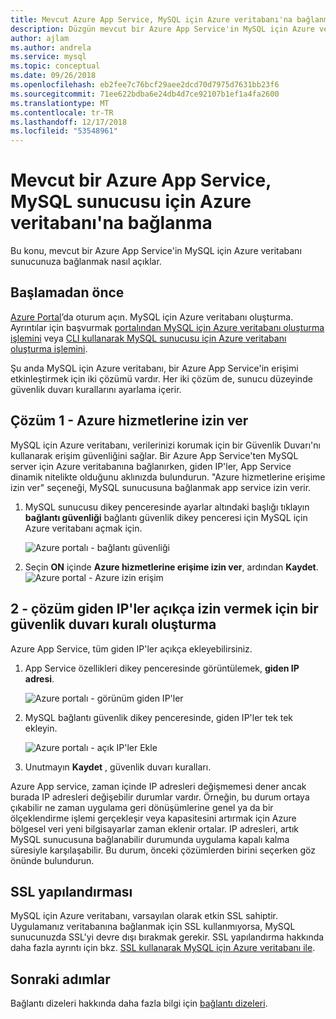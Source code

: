 ```yaml
---
title: Mevcut Azure App Service, MySQL için Azure veritabanı'na bağlanma
description: Düzgün mevcut bir Azure App Service'in MySQL için Azure veritabanı'na bağlanma yönergeleri
author: ajlam
ms.author: andrela
ms.service: mysql
ms.topic: conceptual
ms.date: 09/26/2018
ms.openlocfilehash: eb2fee7c76bcf29aee2dcd70d7975d7631bb23f6
ms.sourcegitcommit: 71ee622bdba6e24db4d7ce92107b1ef1a4fa2600
ms.translationtype: MT
ms.contentlocale: tr-TR
ms.lasthandoff: 12/17/2018
ms.locfileid: "53548961"
---
```

# <a name="connect-an-existing-azure-app-service-to-azure-database-for-mysql-server"></a>Mevcut bir Azure App Service, MySQL sunucusu için Azure veritabanı'na bağlanma
Bu konu, mevcut bir Azure App Service'in MySQL için Azure veritabanı sunucunuza bağlanmak nasıl açıklar.

## <a name="before-you-begin"></a>Başlamadan önce
[Azure Portal](https://portal.azure.com)’da oturum açın. MySQL için Azure veritabanı oluşturma. Ayrıntılar için başvurmak [portalından MySQL için Azure veritabanı oluşturma işlemini](quickstart-create-mysql-server-database-using-azure-portal.md) veya [CLI kullanarak MySQL sunucusu için Azure veritabanı oluşturma işlemini](quickstart-create-mysql-server-database-using-azure-cli.md).

Şu anda MySQL için Azure veritabanı, bir Azure App Service'in erişimi etkinleştirmek için iki çözümü vardır. Her iki çözüm de, sunucu düzeyinde güvenlik duvarı kurallarını ayarlama içerir.

## <a name="solution-1---allow-azure-services"></a>Çözüm 1 - Azure hizmetlerine izin ver
MySQL için Azure veritabanı, verilerinizi korumak için bir Güvenlik Duvarı'nı kullanarak erişim güvenliğini sağlar. Bir Azure App Service'ten MySQL server için Azure veritabanına bağlanırken, giden IP'ler, App Service dinamik nitelikte olduğunu aklınızda bulundurun. "Azure hizmetlerine erişime izin ver" seçeneği, MySQL sunucusuna bağlanmak app service izin verir.

1. MySQL sunucusu dikey penceresinde ayarlar altındaki başlığı tıklayın **bağlantı güvenliği** bağlantı güvenlik dikey penceresi için MySQL için Azure veritabanı açmak için.

   ![Azure portalı - bağlantı güvenliği](./media/howto-connect-webapp/1-connection-security.png)

2. Seçin **ON** içinde **Azure hizmetlerine erişime izin ver**, ardından **Kaydet**.
   ![Azure portal - Azure izin erişim](./media/howto-connect-webapp/allow-azure.png)

## <a name="solution-2---create-a-firewall-rule-to-explicitly-allow-outbound-ips"></a>2 - çözüm giden IP'ler açıkça izin vermek için bir güvenlik duvarı kuralı oluşturma
Azure App Service, tüm giden IP'ler açıkça ekleyebilirsiniz.

1. App Service özellikleri dikey penceresinde görüntülemek, **giden IP adresi**.

   ![Azure portalı - görünüm giden IP'ler](./media/howto-connect-webapp/2_1-outbound-ip-address.png)

2. MySQL bağlantı güvenlik dikey penceresinde, giden IP'ler tek tek ekleyin.

   ![Azure portalı - açık IP'ler Ekle](./media/howto-connect-webapp/2_2-add-explicit-ips.png)

3. Unutmayın **Kaydet** , güvenlik duvarı kuralları.

Azure App service, zaman içinde IP adresleri değişmemesi dener ancak burada IP adresleri değişebilir durumlar vardır. Örneğin, bu durum ortaya çıkabilir ne zaman uygulama geri dönüşümlerine genel ya da bir ölçeklendirme işlemi gerçekleşir veya kapasitesini artırmak için Azure bölgesel veri yeni bilgisayarlar zaman eklenir ortalar. IP adresleri, artık MySQL sunucusuna bağlanabilir durumunda uygulama kapalı kalma süresiyle karşılaşabilir. Bu durum, önceki çözümlerden birini seçerken göz önünde bulundurun.

## <a name="ssl-configuration"></a>SSL yapılandırması
MySQL için Azure veritabanı, varsayılan olarak etkin SSL sahiptir. Uygulamanız veritabanına bağlanmak için SSL kullanmıyorsa, MySQL sunucunuzda SSL'yi devre dışı bırakmak gerekir. SSL yapılandırma hakkında daha fazla ayrıntı için bkz. [SSL kullanarak MySQL için Azure veritabanı ile](howto-configure-ssl.md).

## <a name="next-steps"></a>Sonraki adımlar
Bağlantı dizeleri hakkında daha fazla bilgi için [bağlantı dizeleri](howto-connection-string.md).
